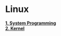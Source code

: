 # Linux

[**1. System Programming**](System_Programming/README.md)  
[**2. Kernel**](Kernel/README.md)  